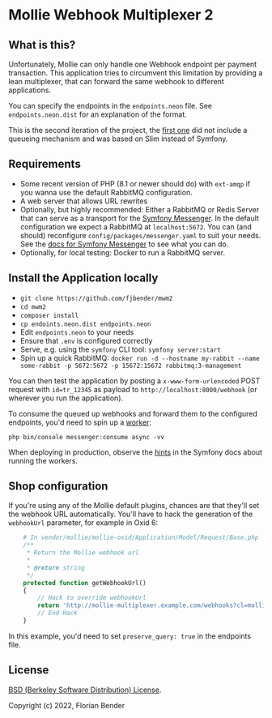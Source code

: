 # Mollie Webhook Multiplexer 2

## What is this?

Unfortunately, Mollie can only handle one Webhook endpoint per payment transaction. This application tries to circumvent this limitation by providing a lean multiplexer, that can forward the same webhook to different applications.

You can specify the endpoints in the `endpoints.neon` file. See `endpoints.neon.dist` for an explanation of the format.

This is the second iteration of the project, the [first one](https://github.com/fjbender/mollie-webhook-multiplexer) did not include a queueing mechanism and was based on Slim instead of Symfony.
## Requirements

* Some recent version of PHP (8.1 or newer should do) with `ext-amqp` if you wanna use the default RabbitMQ configuration.
* A web server that allows URL rewrites
* Optionally, but highly recommended: Either a RabbitMQ or Redis Server that can serve as a transport for the [Symfony Messenger](https://symfony.com/doc/current/messenger.html). In the default configuration we expect a RabbitMQ at `localhost:5672`. You can (and should) reconfigure `config/packages/messenger.yaml` to suit your needs. See the [docs for Symfony Messenger](https://symfony.com/doc/current/messenger.html#transport-configuration) to see what you can do.
* Optionally, for local testing: Docker to run a RabbitMQ server.

## Install the Application locally

* `git clone https://github.com/fjbender/mwm2`
* `cd mwm2`
* `composer install`
* `cp endoints.neon.dist endpoints.neon`
* Edit `endpoints.neon` to your needs
* Ensure that `.env` is configured correctly
* Serve, e.g. using the `symfony` CLI tool: `symfony server:start`
* Spin up a quick RabbitMQ: `docker run -d --hostname my-rabbit --name some-rabbit -p 5672:5672 -p 15672:15672 rabbitmq:3-management`

You can then test the application by posting a `x-www-form-urlencoded` POST request with `id=tr_12345` as payload to `http://localhost:8000/webhook` (or wherever you run the application).

To consume the queued up webhooks and forward them to the configured endpoints, you'd need to spin up a [worker](https://symfony.com/doc/current/messenger.html#consuming-messages-running-the-worker):

`php bin/console messenger:consume async -vv`

When deploying in production, observe the [hints](https://symfony.com/doc/current/messenger.html#deploying-to-production) in the Symfony docs about running the workers.

## Shop configuration

If you're using any of the Mollie default plugins, chances are that they'll set the webhook URL automatically. You'll have to hack the generation of the `webhookUrl` parameter, for example in Oxid 6:

```php
    # In vendor/mollie/mollie-oxid/Application/Model/Request/Base.php
    /**
     * Return the Mollie webhook url
     *
     * @return string
     */
    protected function getWebhookUrl()
    {
        // Hack to override webhookUrl
        return 'http://mollie-multiplexer.example.com/webhooks?cl=mollieWebhook';
        // End Hack
    }
```

In this example, you'd need to set `preserve_query: true` in the endpoints file.

## License

[BSD (Berkeley Software Distribution) License](https://opensource.org/licenses/bsd-license.php).

Copyright (c) 2022, Florian Bender
